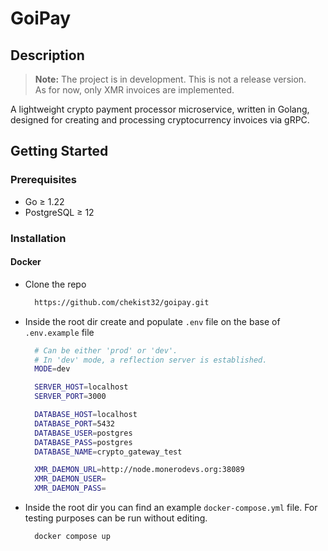 # GoiPay

## Description
> **Note:**
> The project is in development. This is not a release version.  
> As for now, only XMR invoices are implemented.

A lightweight crypto payment processor microservice, written in Golang, designed for creating and processing cryptocurrency invoices via gRPC.

## Getting Started
### Prerequisites
- Go ≥ 1.22
- PostgreSQL ≥ 12

### Installation
#### Docker
- Clone the repo
  ```sh
    https://github.com/chekist32/goipay.git
  ```
- Inside the root dir create and populate ```.env``` file on the base of ```.env.example``` file
  ```sh
    # Can be either 'prod' or 'dev'.
    # In 'dev' mode, a reflection server is established.
    MODE=dev

    SERVER_HOST=localhost
    SERVER_PORT=3000

    DATABASE_HOST=localhost
    DATABASE_PORT=5432
    DATABASE_USER=postgres
    DATABASE_PASS=postgres
    DATABASE_NAME=crypto_gateway_test

    XMR_DAEMON_URL=http://node.monerodevs.org:38089
    XMR_DAEMON_USER=
    XMR_DAEMON_PASS=
  ```
- Inside the root dir you can find an example ```docker-compose.yml``` file. For testing purposes can be run without editing.
  ```sh
    docker compose up
  ```
